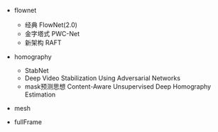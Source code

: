 * flownet
    * 经典 FlowNet(2.0)
    * 金字塔式 PWC-Net
    * 新架构 RAFT   
* homography
    * StabNet
    * Deep Video Stabilization Using Adversarial Networks
    * mask预测思想 Content-Aware Unsupervised Deep Homography Estimation
* mesh
  
* fullFrame

